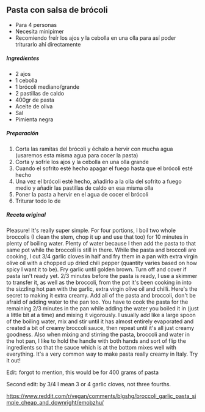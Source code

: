## Pasta con salsa de brócoli

* Para 4 personas
* Necesita minipimer
* Recomiendo freír los ajos y la cebolla en una olla para así poder triturarlo ahí directamente

##### Ingredientes

* 2 ajos
* 1 cebolla
* 1 brócoli mediano/grande
* 2 pastillas de caldo
* 400gr de pasta
* Aceite de oliva
* Sal
* Pimienta negra

##### Preparación

1. Corta las ramitas del brócoli y échalo a hervir con mucha agua (usaremos esta misma agua para cocer la pasta)
2. Corta y sofríe los ajos y la cebolla en una olla grande
3. Cuando el sofrito esté hecho apagar el fuego hasta que el brócoli esté hecho
4. Una vez el brócoli esté hecho, añadirlo a la olla del sofrito a fuego medio y añadir las pastillas de caldo en esa misma olla
5. Poner la pasta a hervir en el agua de cocer el brócoli
6. Triturar todo lo de 


##### Receta original

Pleasure! It's really super simple. For four portions, I boil two whole broccolis (I clean the stem, chop it up and use that too) for 10 minutes in plenty of boiling water. Plenty of water because I then add the pasta to that same pot while the broccoli is still in there. While the pasta and broccoli are cooking, I cut 3/4 garlic cloves in half and fry them in a pan with extra virgin olive oil with a chopped up dried chili pepper (quantity varies based on how spicy I want it to be). Fry garlic until golden brown. Turn off and cover if pasta isn't ready yet. 2/3 minutes before the pasta is ready, I use a skimmer to transfer it, as well as the broccoli, from the pot it's been cooking in into the sizzling hot pan with the garlic, extra virgin olive oil and chilli. Here's the secret to making it extra creamy. Add all of the pasta and broccoli, don't be afraid of adding water to the pan too. You have to cook the pasta for the remaining 2/3 minutes in the pan while adding the water you boiled it in (just a little bit at a time) and mixing it vigorously. I usually add like a large spoon of the boiling water, mix and stir until it has almost entirely evaporated and created a bit of creamy broccoli sauce, then repeat until it's all just creamy goodness. Also when mixing and stirring the pasta, broccoli and water in the hot pan, I like to hold the handle with both hands and sort of flip the ingredients so that the sauce which is at the bottom mixes well with everything. It's a very common way to make pasta really creamy in Italy. Try it out!

Edit: forgot to mention, this would be for 400 grams of pasta

Second edit: by 3/4 I mean 3 or 4 garlic cloves, not three fourths.

https://www.reddit.com/r/vegan/comments/blgshg/broccoli_garlic_pasta_simple_cheap_and_downright/emobzhu/
